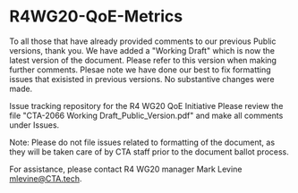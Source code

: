 # R4WG20-QoE-Metrics

To all those that have already provided comments to our previous Public versions, thank you. We have added a "Working Draft" which is now the latest version of the document. Please refer to this version when making further comments. Plesae note we have done our best to fix formatting issues that exisisted in previous versions. No substantive changes were made. 

Issue tracking repository for the R4 WG20 QoE Initiative
Please review the file "CTA-2066 Working Draft_Public_Version.pdf" and make all comments under Issues.

Note: Please do not file issues related to formatting of the document, as they will be taken care 
of by CTA staff prior to the document ballot process.

For assistance, please contact R4 WG20 manager Mark Levine <mlevine@CTA.tech>.

 
